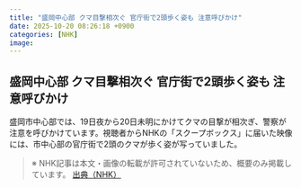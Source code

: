 ```yaml
---
title: "盛岡中心部 クマ目撃相次ぐ 官庁街で2頭歩く姿も 注意呼びかけ"
date: 2025-10-20 08:26:18 +0900
categories: [NHK]
image: 
---
```

## 盛岡中心部 クマ目撃相次ぐ 官庁街で2頭歩く姿も 注意呼びかけ

盛岡市中心部では、19日夜から20日未明にかけてクマの目撃が相次ぎ、警察が注意を呼びかけています。視聴者からNHKの「スクープボックス」に届いた映像には、市中心部の官庁街で2頭のクマが歩く姿が写っていました。

> ※ NHK記事は本文・画像の転載が許可されていないため、概要のみ掲載しています。
[出典（NHK）](http://www3.nhk.or.jp/news/html/20251020/k10014953961000.html)
